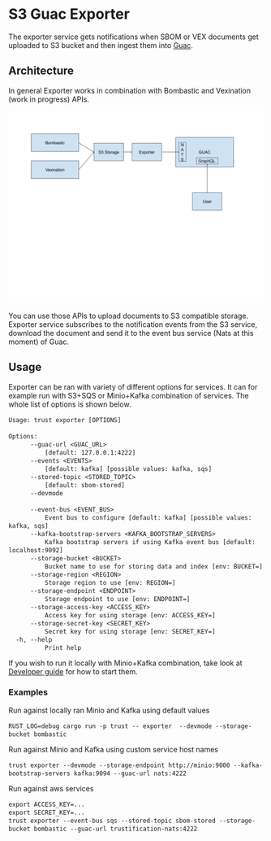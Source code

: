 # S3 Guac Exporter

The exporter service gets notifications when SBOM or VEX documents get uploaded to S3 bucket and then ingest them into [Guac](https://guac.sh).

## Architecture

In general Exporter works in combination with Bombastic and Vexination (work in progress) APIs.

![Architecture](images/architecture.png)

You can use those APIs to upload documents to S3 compatible storage. Exporter service subscribes to the notification events from the S3 service, download the document and send it to the event bus service (Nats at this moment) of Guac.

## Usage

Exporter can be ran with variety of different options for services. It can for example run with S3+SQS or Minio+Kafka combination of services.
The whole list of options is shown below.

```shell
Usage: trust exporter [OPTIONS]

Options:
      --guac-url <GUAC_URL>
          [default: 127.0.0.1:4222]
      --events <EVENTS>
          [default: kafka] [possible values: kafka, sqs]
      --stored-topic <STORED_TOPIC>
          [default: sbom-stored]
      --devmode

      --event-bus <EVENT_BUS>
          Event bus to configure [default: kafka] [possible values: kafka, sqs]
      --kafka-bootstrap-servers <KAFKA_BOOTSTRAP_SERVERS>
          Kafka bootstrap servers if using Kafka event bus [default: localhost:9092]
      --storage-bucket <BUCKET>
          Bucket name to use for storing data and index [env: BUCKET=]
      --storage-region <REGION>
          Storage region to use [env: REGION=]
      --storage-endpoint <ENDPOINT>
          Storage endpoint to use [env: ENDPOINT=]
      --storage-access-key <ACCESS_KEY>
          Access key for using storage [env: ACCESS_KEY=]
      --storage-secret-key <SECRET_KEY>
          Secret key for using storage [env: SECRET_KEY=]
  -h, --help
          Print help
```

If you wish to run it locally with Minio+Kafka combination, take look at [Developer guide](../DEVELOPING.md) for how to start them.

### Examples

Run against locally ran Minio and Kafka using default values

```shell
RUST_LOG=debug cargo run -p trust -- exporter  --devmode --storage-bucket bombastic
```

Run against Minio and Kafka using custom service host names

```shell
trust exporter --devmode --storage-endpoint http://minio:9000 --kafka-bootstrap-servers kafka:9094 --guac-url nats:4222
```

Run against aws services

```shell
export ACCESS_KEY=...
export SECRET_KEY=...
trust exporter --event-bus sqs --stored-topic sbom-stored --storage-bucket bombastic --guac-url trustification-nats:4222
```